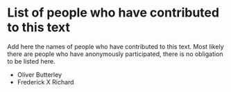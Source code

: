 # List of people who have contributed to this text

Add here the names of people who have contributed to this text. Most likely there are people who have anonymously participated, there is no obligation to be listed here.

- Oliver Butterley
- Frederick X Richard